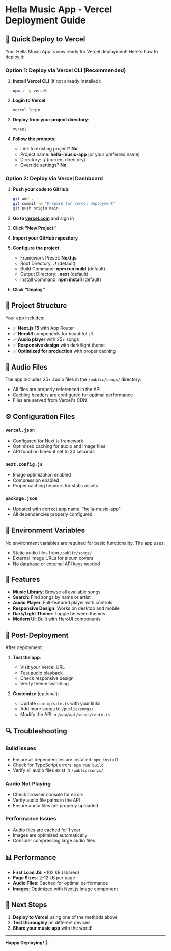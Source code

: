 # Hella Music App - Vercel Deployment Guide

## 🚀 Quick Deploy to Vercel

Your Hella Music App is now ready for Vercel deployment! Here's how to deploy it:

### Option 1: Deploy via Vercel CLI (Recommended)

1. **Install Vercel CLI** (if not already installed):
   ```bash
   npm i -g vercel
   ```

2. **Login to Vercel**:
   ```bash
   vercel login
   ```

3. **Deploy from your project directory**:
   ```bash
   vercel
   ```

4. **Follow the prompts**:
   - Link to existing project? **No**
   - Project name: **hella-music-app** (or your preferred name)
   - Directory: **./** (current directory)
   - Override settings? **No**

### Option 2: Deploy via Vercel Dashboard

1. **Push your code to GitHub**:
   ```bash
   git add .
   git commit -m "Prepare for Vercel deployment"
   git push origin main
   ```

2. **Go to [vercel.com](https://vercel.com)** and sign in

3. **Click "New Project"**

4. **Import your GitHub repository**

5. **Configure the project**:
   - Framework Preset: **Next.js**
   - Root Directory: **./** (default)
   - Build Command: **npm run build** (default)
   - Output Directory: **.next** (default)
   - Install Command: **npm install** (default)

6. **Click "Deploy"**

## 📁 Project Structure

Your app includes:
- ✅ **Next.js 15** with App Router
- ✅ **HeroUI** components for beautiful UI
- ✅ **Audio player** with 25+ songs
- ✅ **Responsive design** with dark/light theme
- ✅ **Optimized for production** with proper caching

## 🎵 Audio Files

The app includes 25+ audio files in the `/public/songs/` directory:
- All files are properly referenced in the API
- Caching headers are configured for optimal performance
- Files are served from Vercel's CDN

## ⚙️ Configuration Files

### `vercel.json`
- Configured for Next.js framework
- Optimized caching for audio and image files
- API function timeout set to 30 seconds

### `next.config.js`
- Image optimization enabled
- Compression enabled
- Proper caching headers for static assets

### `package.json`
- Updated with correct app name: "hella-music-app"
- All dependencies properly configured

## 🔧 Environment Variables

No environment variables are required for basic functionality. The app uses:
- Static audio files from `/public/songs/`
- External image URLs for album covers
- No database or external API keys needed

## 📱 Features

- **Music Library**: Browse all available songs
- **Search**: Find songs by name or artist
- **Audio Player**: Full-featured player with controls
- **Responsive Design**: Works on desktop and mobile
- **Dark/Light Theme**: Toggle between themes
- **Modern UI**: Built with HeroUI components

## 🚀 Post-Deployment

After deployment:

1. **Test the app**:
   - Visit your Vercel URL
   - Test audio playback
   - Check responsive design
   - Verify theme switching

2. **Customize** (optional):
   - Update `config/site.ts` with your links
   - Add more songs to `/public/songs/`
   - Modify the API in `/app/api/songs/route.ts`

## 🔍 Troubleshooting

### Build Issues
- Ensure all dependencies are installed: `npm install`
- Check for TypeScript errors: `npm run build`
- Verify all audio files exist in `/public/songs/`

### Audio Not Playing
- Check browser console for errors
- Verify audio file paths in the API
- Ensure audio files are properly uploaded

### Performance Issues
- Audio files are cached for 1 year
- Images are optimized automatically
- Consider compressing large audio files

## 📊 Performance

- **First Load JS**: ~102 kB (shared)
- **Page Sizes**: 2-12 kB per page
- **Audio Files**: Cached for optimal performance
- **Images**: Optimized with Next.js Image component

## 🎯 Next Steps

1. **Deploy to Vercel** using one of the methods above
2. **Test thoroughly** on different devices
3. **Share your music app** with the world!

---

**Happy Deploying! 🎵**
